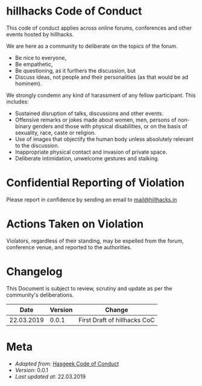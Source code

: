 # hillhacks Code of Conduct

This code of conduct applies across online forums, conferences and other events hosted by hillhacks.

We are here as a community to deliberate on the topics of the forum.

- Be nice to everyone,
- Be empathetic,
- Be questioning, as it furthers the discussion, but
- Discuss ideas, not people and their personalities (as that would be ad hominem).

We strongly condemn any kind of harassment of any fellow participant. This includes:

- Sustained disruption of talks, discussions and other events.
- Offensive remarks or jokes made about women, men, persons of non-binary genders and those with physical disabilities, or on the basis of sexuality, race, caste or religion.
- Use of images that objectify the human body unless absolutely relevant to the discussion.
- Inappropriate physical contact and invasion of private space.
- Deliberate intimidation, unwelcome gestures and stalking.

# Confidential Reporting of Violation

Please report in confidence by sending an email to [mail@hillhacks.in](mailto:mail@hillhacks.in)

# Actions Taken on Violation

Violators, regardless of their standing, may be expelled from the forum, conference venue, and reported to the authorities.

# Changelog

This Document is subject to review, scrutiny and update as per the community's deliberations.

| Date       | Version | Change                       |
| ---------- | ------- | ---------------------------- |
| 22.03.2019 | 0.0.1   | First Draft of hillhacks CoC |

# Meta

- _Adapted from:_ [Hasgeek Code of Conduct](https://hasgeek.com/about/policy/code)
- _Version:_ 0.0.1
- _Last updated at:_ 22.03.2019
